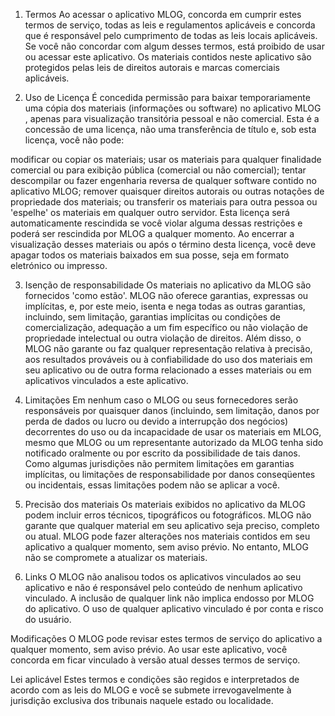 1. Termos
Ao acessar o aplicativo MLOG, concorda em cumprir estes termos de serviço, todas as leis e regulamentos aplicáveis ​​e concorda que é responsável pelo cumprimento de todas as leis locais aplicáveis. Se você não concordar com algum desses termos, está proibido de usar ou acessar este aplicativo. Os materiais contidos neste aplicativo são protegidos pelas leis de direitos autorais e marcas comerciais aplicáveis.

2. Uso de Licença
É concedida permissão para baixar temporariamente uma cópia dos materiais (informações ou software) no aplicativo MLOG , apenas para visualização transitória pessoal e não comercial. Esta é a concessão de uma licença, não uma transferência de título e, sob esta licença, você não pode: 

modificar ou copiar os materiais; 
usar os materiais para qualquer finalidade comercial ou para exibição pública (comercial ou não comercial); 
tentar descompilar ou fazer engenharia reversa de qualquer software contido no aplicativo MLOG; 
remover quaisquer direitos autorais ou outras notações de propriedade dos materiais; ou 
transferir os materiais para outra pessoa ou 'espelhe' os materiais em qualquer outro servidor.
Esta licença será automaticamente rescindida se você violar alguma dessas restrições e poderá ser rescindida por MLOG a qualquer momento. Ao encerrar a visualização desses materiais ou após o término desta licença, você deve apagar todos os materiais baixados em sua posse, seja em formato eletrónico ou impresso.

3. Isenção de responsabilidade
Os materiais no aplicativo da MLOG são fornecidos 'como estão'. MLOG não oferece garantias, expressas ou implícitas, e, por este meio, isenta e nega todas as outras garantias, incluindo, sem limitação, garantias implícitas ou condições de comercialização, adequação a um fim específico ou não violação de propriedade intelectual ou outra violação de direitos.
Além disso, o MLOG não garante ou faz qualquer representação relativa à precisão, aos resultados prováveis ​​ou à confiabilidade do uso dos materiais em seu aplicativo ou de outra forma relacionado a esses materiais ou em aplicativos vinculados a este aplicativo.
4. Limitações
Em nenhum caso o MLOG ou seus fornecedores serão responsáveis ​​por quaisquer danos (incluindo, sem limitação, danos por perda de dados ou lucro ou devido a interrupção dos negócios) decorrentes do uso ou da incapacidade de usar os materiais em MLOG, mesmo que MLOG ou um representante autorizado da MLOG tenha sido notificado oralmente ou por escrito da possibilidade de tais danos. Como algumas jurisdições não permitem limitações em garantias implícitas, ou limitações de responsabilidade por danos conseqüentes ou incidentais, essas limitações podem não se aplicar a você.

5. Precisão dos materiais
Os materiais exibidos no aplicativo da MLOG podem incluir erros técnicos, tipográficos ou fotográficos. MLOG não garante que qualquer material em seu aplicativo seja preciso, completo ou atual. MLOG pode fazer alterações nos materiais contidos em seu aplicativo a qualquer momento, sem aviso prévio. No entanto, MLOG não se compromete a atualizar os materiais.

6. Links
O MLOG não analisou todos os aplicativos vinculados ao seu aplicativo e não é responsável pelo conteúdo de nenhum aplicativo vinculado. A inclusão de qualquer link não implica endosso por MLOG do aplicativo. O uso de qualquer aplicativo vinculado é por conta e risco do usuário.



Modificações
O MLOG pode revisar estes termos de serviço do aplicativo a qualquer momento, sem aviso prévio. Ao usar este aplicativo, você concorda em ficar vinculado à versão atual desses termos de serviço.

Lei aplicável
Estes termos e condições são regidos e interpretados de acordo com as leis do MLOG e você se submete irrevogavelmente à jurisdição exclusiva dos tribunais naquele estado ou localidade.
